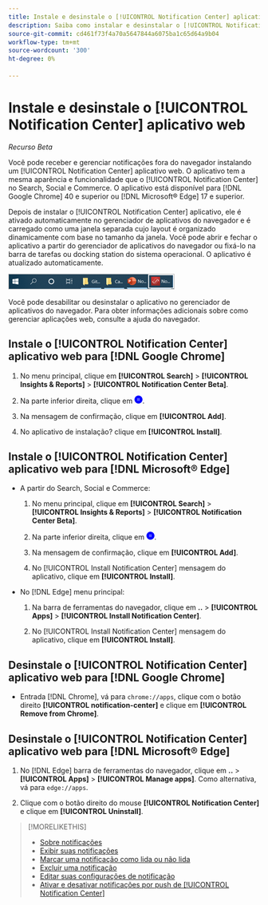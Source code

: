 ```yaml
---
title: Instale e desinstale o [!UICONTROL Notification Center] aplicativo web
description: Saiba como instalar e desinstalar o [!UICONTROL Notification Center] aplicativo web.
source-git-commit: cd461f73f4a70a5647844a6075ba1c65d64a9b04
workflow-type: tm+mt
source-wordcount: '300'
ht-degree: 0%

---
```


# Instale e desinstale o [!UICONTROL Notification Center] aplicativo web

*Recurso Beta*

Você pode receber e gerenciar notificações fora do navegador instalando um [!UICONTROL Notification Center] aplicativo web. O aplicativo tem a mesma aparência e funcionalidade que o [!UICONTROL Notification Center] no Search, Social e Commerce. O aplicativo está disponível para [!DNL Google Chrome] 40 e superior ou [!DNL Microsoft® Edge] 17 e superior.

Depois de instalar o [!UICONTROL Notification Center] aplicativo, ele é ativado automaticamente no gerenciador de aplicativos do navegador e é carregado como uma janela separada cujo layout é organizado dinamicamente com base no tamanho da janela. Você pode abrir e fechar o aplicativo a partir do gerenciador de aplicativos do navegador ou fixá-lo na barra de tarefas ou docking station do sistema operacional. O aplicativo é atualizado automaticamente.

![Ícone do Centro de notificações na barra de tarefas do Microsoft® Windows](/help/search-social-commerce/assets/windows-taskbar.png "Ícone do Centro de notificações na barra de tarefas do Microsoft® Windows")

Você pode desabilitar ou desinstalar o aplicativo no gerenciador de aplicativos do navegador. Para obter informações adicionais sobre como gerenciar aplicações web, consulte a ajuda do navegador.

## Instale o [!UICONTROL Notification Center] aplicativo web para [!DNL Google Chrome]

1. No menu principal, clique em **[!UICONTROL Search]** > **[!UICONTROL Insights & Reports]** > **[!UICONTROL Notification Center Beta]**.

1. Na parte inferior direita, clique em ![Instalar o aplicativo Web da Central de notificações](/help/search-social-commerce/assets/notifications-install-app.png "Instalar o aplicativo Web da Central de notificações").

1. Na mensagem de confirmação, clique em **[!UICONTROL Add]**.

1. No aplicativo de instalação? clique em **[!UICONTROL Install]**.

## Instale o [!UICONTROL Notification Center] aplicativo web para [!DNL Microsoft® Edge]

* A partir do Search, Social e Commerce:

   1. No menu principal, clique em **[!UICONTROL Search]** > **[!UICONTROL Insights & Reports]** > **[!UICONTROL Notification Center Beta]**.

   1. Na parte inferior direita, clique em ![Instalar o aplicativo Web da Central de notificações](/help/search-social-commerce/assets/notifications-install-app.png "Instalar o aplicativo Web da Central de notificações").

   1. Na mensagem de confirmação, clique em **[!UICONTROL Add]**.

   1. No [!UICONTROL Install Notification Center] mensagem do aplicativo, clique em **[!UICONTROL Install]**.

* No [!DNL Edge] menu principal:

   1. Na barra de ferramentas do navegador, clique em **..** > **[!UICONTROL Apps]** > **[!UICONTROL Install Notification Center]**.

   1. No [!UICONTROL Install Notification Center] mensagem do aplicativo, clique em **[!UICONTROL Install]**.

## Desinstale o [!UICONTROL Notification Center] aplicativo web para [!DNL Google Chrome]

* Entrada [!DNL Chrome], vá para `chrome://apps`, clique com o botão direito **[!UICONTROL notification-center]** e clique em **[!UICONTROL Remove from Chrome]**.

## Desinstale o [!UICONTROL Notification Center] aplicativo web para [!DNL Microsoft® Edge]

1. No [!DNL Edge] barra de ferramentas do navegador, clique em **..** > **[!UICONTROL Apps]** > **[!UICONTROL Manage apps]**. Como alternativa, vá para `edge://apps`.

1. Clique com o botão direito do mouse **[!UICONTROL Notification Center]** e clique em **[!UICONTROL Uninstall]**.

>[!MORELIKETHIS]
>
>* [Sobre notificações](/help/search-social-commerce/notifications/notification-about.md)
>* [Exibir suas notificações](notification-view.md)
>* [Marcar uma notificação como lida ou não lida](notification-mark-read-unread.md)
>* [Excluir uma notificação](notification-delete.md)
>* [Editar suas configurações de notificação](notification-edit.md)
>* [Ativar e desativar notificações por push de [!UICONTROL Notification Center]](notifications-push-enable-disable.md)

